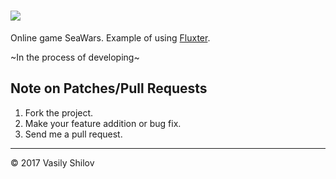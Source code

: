 # <a href="https://github.com/uxter/seawars"><img src="https://rawgithub.com/uxter/seawars/master/logo/seawars-logo-title-316x68.png"></a>

Online game SeaWars. Example of using [Fluxter](https://github.com/uxter/fluxter).

~In the process of developing~

## Note on Patches/Pull Requests

1. Fork the project.
2. Make your feature addition or bug fix.
3. Send me a pull request.

* * *

&copy; 2017 Vasily Shilov
